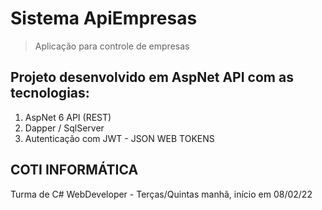 # Sistema ApiEmpresas
> Aplicação para controle de empresas
## Projeto desenvolvido em AspNet API com as tecnologias:
1. AspNet 6 API (REST)
2. Dapper / SqlServer
3. Autenticação com JWT - JSON WEB TOKENS
## COTI INFORMÁTICA
Turma de C# WebDeveloper - Terças/Quintas manhã, início em 08/02/22


